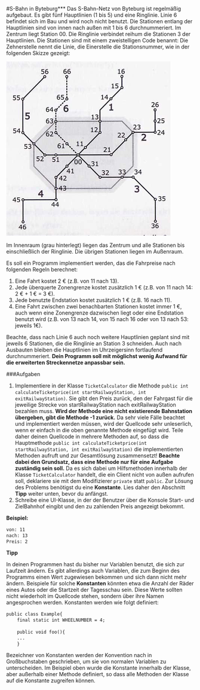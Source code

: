 #S-Bahn in Byteburg***
Das S-Bahn-Netz von Byteburg ist regelmäßig aufgebaut. Es gibt fünf Hauptlinien (1 bis 5) und eine Ringlinie. Linie 6 befindet sich im Bau und wird noch nicht benutzt. Die Stationen entlang der Hauptlinien sind von innen nach außen mit 1 bis 6 durchnummeriert. Im Zentrum liegt Station 00. Die Ringlinie verbindet reihum die Stationen 3 der Hauptlinien.
Die Stationen sind mit einem zweistelligen Code benannt: Die Zehnerstelle nennt die Linie, die Einerstelle die Stationsnummer, wie in der folgenden Skizze gezeigt:

![](./S-Bahnlinien.jpg)

Im Innenraum (grau hinterlegt) liegen das Zentrum und alle Stationen bis einschließlich der Ringlinie. Die übrigen Stationen liegen im Außenraum.

Es soll ein Programm implementiert werden, das die Fahrpreise nach folgenden Regeln berechnet:

1. Eine Fahrt kostet 2 € (z.B. von 11 nach 13).
2. Jede überquerte Zonengrenze kostet zusätzlich 1 € (z.B. von 11 nach 14: 2 € + 1 € = 3 €).
3. Jede benutzte Endstation kostet zusätzlich 1 € (z.B. 16 nach 11).
4. Eine Fahrt zwischen zwei benachbarten Stationen kostet immer 1 €, auch wenn eine Zonengrenze dazwischen liegt oder eine Endstation benutzt wird (z.B. von 13 nach 14, von 15 nach 16 oder von 13 nach 53: jeweils 1€). 

Beachte, dass nach Linie 6 auch noch weitere Hauptlinien geplant sind mit jeweils 6 Stationen, die die Ringlinie an Station 3 schneiden. Auch nach Ausbauten bleiben die Hauptlinien im Uhrzeigersinn fortlaufend durchnummeriert. **Dein Programm soll mit möglichst wenig Aufwand für die erweiterten Streckennetze anpassbar sein.**

###Aufgaben

1. Implementiere in der Klasse `TicketCalculator` die Methode `public int calculateTicketprice(int startRailwayStation, int exitRailwayStation)`. Sie gibt den Preis zurück, den der Fahrgast für die jeweilige Strecke von startRailwayStation nach exitRailwayStation bezahlen muss. **Wird der Methode eine nicht existierende Bahnstation übergeben, gibt die Methode -1 zurück.** 
Da sehr viele Fälle beachtet und implementiert werden müssen, wird der Quellcode sehr unleserlich, wenn er einfach in die oben genannte Methode eingefügt wird. Teile daher deinen Quellcode in mehrere Methoden auf, so dass die Hauptmethode  `public int calculateTicketprice(int startRailwayStation, int exitRailwayStation)` die implementierten  Methoden aufruft und zur Gesamtlösung zusammensetzt! **Beachte dabei den Grundsatz, dass eine Methode nur für eine Aufgabe zuständig sein soll.** Da es sich dabei um Hilfsmethoden innerhalb der Klasse `TicketCalculator` handelt, die ein Client nicht von außen aufrufen soll, deklariere sie mit dem Modifizierer `private` statt `public`. Zur Lösung des Problems benötigst du eine **Konstante**. Lies daher den Abschnitt **Tipp** weiter unten, bevor du anfängst.
2. Schreibe eine UI-Klasse, in der der Benutzer über die Konsole Start- und ZielBahnhof eingibt und den zu zahlenden Preis angezeigt bekommt.

**Beispiel:**

```
von: 11
nach: 13
Preis: 2
```

**Tipp**

In deinen Programmen hast du bisher nur Variablen benutzt, die sich zur Laufzeit ändern. Es gibt allerdings auch Variablen, die zum Beginn des Programms einen Wert zugewiesen bekommen und sich dann nicht mehr ändern. Beispiele für solche **Konstanten** könnten etwa die Anzahl der Räder eines Autos oder die Startzeit der Tagesschau sein. Diese Werte sollten nicht wiederholt im Quellcode stehen, sondern über ihre Namen angesprochen werden. Konstanten werden wie folgt definiert:

```
public class Example{
    final static int WHEELNUMBER = 4;

    public void foo(){
    ...
    }
```
Bezeichner von Konstanten werden der Konvention nach in Großbuchstaben geschrieben, um sie von normalen Variablen zu unterscheiden. Im Beispiel oben wurde die Konstante innerhalb der Klasse, aber außerhalb einer Methode definiert, so dass alle Methoden der Klasse auf die Konstante zugreifen können. 
